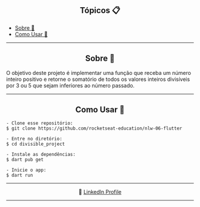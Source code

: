
<h2 align="center">Tópicos 📋</h2>

   <p>
   
   - [Sobre 📖](#sobre-)
   - [Como Usar 🤔](#como-usar-)

   </p>

---

<h2 align="center">Sobre 📖</h2>
   
<p>
   O objetivo deste projeto é implementar uma função que receba um número inteiro positivo e retorne o somatório de todos os valores inteiros divisíveis por 3 ou 5 que sejam inferiores ao número passado. <br>
</p>

---

<h2 align="center">Como Usar 🤔</h2>

   ```
   - Clone esse repositório:
   $ git clone https://github.com/rocketseat-education/nlw-06-flutter

   - Entre no diretório:
   $ cd divisible_project

   - Instale as dependências:
   $ dart pub get

   - Inicie o app: 
   $ dart run
   ```

---

<p align="center">
      🚀 <a href="https://www.linkedin.com/in/felipe-assis-041675153/">Linkedln Profile</a>
   </p>

---

  
